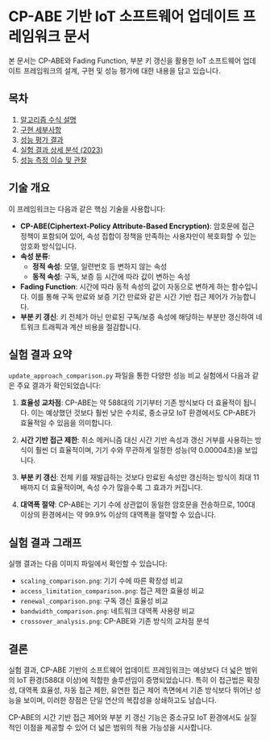 # CP-ABE 기반 IoT 소프트웨어 업데이트 프레임워크 문서

본 문서는 CP-ABE와 Fading Function, 부분 키 갱신을 활용한 IoT 소프트웨어 업데이트 프레임워크의 설계, 구현 및 성능 평가에 대한 내용을 담고 있습니다.

## 목차

1. [알고리즘 수식 설명](algorithm_formulations.md)
2. [구현 세부사항](implementation_details.md)
3. [성능 평가 결과](performance_analysis.md)
4. [실험 결과 상세 분석 (2023)](experiment_analysis_2023.md)
5. [성능 측정 이슈 및 관찰](performance_analysis_notes.md)

## 기술 개요

이 프레임워크는 다음과 같은 핵심 기술을 사용합니다:

- **CP-ABE(Ciphertext-Policy Attribute-Based Encryption)**: 암호문에 접근 정책이 포함되어 있어, 속성 집합이 정책을 만족하는 사용자만이 복호화할 수 있는 암호화 방식입니다.
- **속성 분류**:
  - **정적 속성**: 모델, 일련번호 등 변하지 않는 속성
  - **동적 속성**: 구독, 보증 등 시간에 따라 값이 변하는 속성
- **Fading Function**: 시간에 따라 동적 속성의 값이 자동으로 변하게 하는 함수입니다. 이를 통해 구독 만료와 보증 기간 만료와 같은 시간 기반 접근 제어가 가능합니다.
- **부분 키 갱신**: 키 전체가 아닌 만료된 구독/보증 속성에 해당하는 부분만 갱신하여 네트워크 트래픽과 계산 비용을 절감합니다.

## 실험 결과 요약

`update_approach_comparison.py` 파일을 통한 다양한 성능 비교 실험에서 다음과 같은 주요 결과가 확인되었습니다:

1. **효율성 교차점**: CP-ABE는 약 588대의 기기부터 기존 방식보다 더 효율적이 됩니다. 이는 예상했던 것보다 훨씬 낮은 수치로, 중소규모 IoT 환경에서도 CP-ABE가 효율적일 수 있음을 의미합니다.

2. **시간 기반 접근 제한**: 취소 메커니즘 대신 시간 기반 속성과 갱신 거부를 사용하는 방식이 훨씬 더 효율적이며, 기기 수와 무관하게 일정한 성능(약 0.00004초)을 보입니다.

3. **부분 키 갱신**: 전체 키를 재발급하는 것보다 만료된 속성만 갱신하는 방식이 최대 11배까지 더 효율적이며, 속성 수가 많을수록 그 효과가 커집니다.

4. **대역폭 절약**: CP-ABE는 기기 수에 상관없이 동일한 암호문을 전송하므로, 100대 이상의 환경에서는 약 99.9% 이상의 대역폭을 절약할 수 있습니다.

## 실험 결과 그래프

실행 결과는 다음 이미지 파일에서 확인할 수 있습니다:

- `scaling_comparison.png`: 기기 수에 따른 확장성 비교
- `access_limitation_comparison.png`: 접근 제한 효율성 비교 
- `renewal_comparison.png`: 구독 갱신 효율성 비교
- `bandwidth_comparison.png`: 네트워크 대역폭 사용량 비교
- `crossover_analysis.png`: CP-ABE와 기존 방식의 교차점 분석

## 결론

실험 결과, CP-ABE 기반의 소프트웨어 업데이트 프레임워크는 예상보다 더 넓은 범위의 IoT 환경(588대 이상)에 적합한 솔루션임이 증명되었습니다. 특히 이 접근법은 확장성, 대역폭 효율성, 자동 접근 제한, 유연한 접근 제어 측면에서 기존 방식보다 뛰어난 성능을 보이며, 이러한 장점은 단일 연산의 복잡성을 상쇄하고도 남습니다.

CP-ABE의 시간 기반 접근 제어와 부분 키 갱신 기능은 중소규모 IoT 환경에서도 실질적인 이점을 제공할 수 있어 더 넓은 범위의 적용 가능성을 시사합니다.

